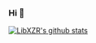 ### Hi 👋

[![LibXZR's github stats](https://github-readme-stats.vercel.app/api?username=xzr467706992)](https://github.com/xzr467706992)

